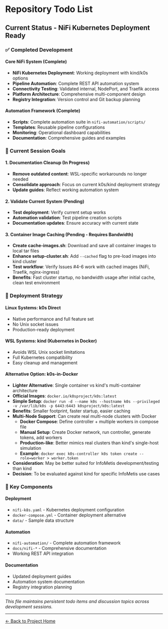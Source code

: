 # Repository Todo List

## Current Status - NiFi Kubernetes Deployment Ready

### ✅ Completed Development

#### Core NiFi System (Complete)
- **NiFi Kubernetes Deployment**: Working deployment with kind/k0s options
- **Pipeline Automation**: Complete REST API automation system
- **Connectivity Testing**: Validated internal, NodePort, and Traefik access
- **Platform Architecture**: Comprehensive multi-component design
- **Registry Integration**: Version control and Git backup planning

#### Automation Framework (Complete)
- **Scripts**: Complete automation suite in `nifi-automation/scripts/`
- **Templates**: Reusable pipeline configurations
- **Monitoring**: Operational dashboard capabilities
- **Documentation**: Comprehensive guides and examples

### 🔄 Current Session Goals

#### 1. Documentation Cleanup (In Progress)
- **Remove outdated content**: WSL-specific workarounds no longer needed
- **Consolidate approach**: Focus on current k0s/kind deployment strategy
- **Update guides**: Reflect working automation system

#### 2. Validate Current System (Pending)
- **Test deployment**: Verify current setup works
- **Automation validation**: Test pipeline creation scripts
- **Documentation updates**: Ensure accuracy with current state

#### 3. Container Image Caching (Pending - Requires Bandwidth)
- **Create cache-images.sh**: Download and save all container images to local tar files
- **Enhance setup-cluster.sh**: Add `--cached` flag to pre-load images into kind cluster
- **Test workflow**: Verify Issues #4-6 work with cached images (NiFi, Traefik, nginx-ingress)
- **Benefits**: Fast cluster startup, no bandwidth usage after initial cache, clean test environment

### 🎯 Deployment Strategy

#### **Linux Systems**: k0s Direct
- Native performance and full feature set
- No Unix socket issues
- Production-ready deployment

#### **WSL Systems**: kind (Kubernetes in Docker)
- Avoids WSL Unix socket limitations
- Full Kubernetes compatibility
- Easy cleanup and management

#### **Alternative Option**: k0s-in-Docker
- **Lighter Alternative**: Single container vs kind's multi-container architecture
- **Official Images**: `docker.io/k0sproject/k0s:latest`
- **Simple Setup**: `docker run -d --name k0s --hostname k0s --privileged -v /var/lib/k0s -p 6443:6443 k0sproject/k0s:latest`
- **Benefits**: Smaller footprint, faster startup, easier caching
- **Multi-Node Support**: Can create real multi-node clusters with Docker
  - **Docker Compose**: Define controller + multiple workers in compose file
  - **Manual Setup**: Create Docker network, run controller, generate tokens, add workers
  - **Production-like**: Better mimics real clusters than kind's single-host simulation
  - **Example**: `docker exec k0s-controller k0s token create --role=worker > worker.token`
- **Consideration**: May be better suited for InfoMetis development/testing than kind
- **Decision**: To be evaluated against kind for specific InfoMetis use cases

### 📂 Key Components

#### **Deployment**
- `nifi-k8s.yaml` - Kubernetes deployment configuration
- `docker-compose.yml` - Container deployment alternative
- `data/` - Sample data structure

#### **Automation**
- `nifi-automation/` - Complete automation framework
- `docs/nifi-*` - Comprehensive documentation
- Working REST API integration

#### **Documentation**
- Updated deployment guides
- Automation system documentation
- Registry integration planning

---

*This file maintains persistent todo items and discussion topics across development sessions.*

---

[← Back to Project Home](../../README.md)